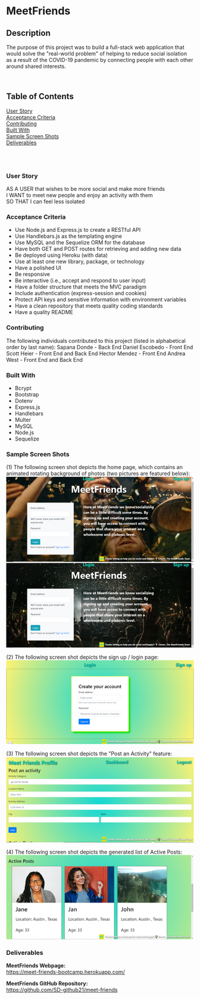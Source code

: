 # **MeetFriends**

## **Description**
The purpose of this project was to build a full-stack web application that would solve the "real-world problem" of helping to reduce social isolation as a result of the COVID-19 pandemic by connecting people with each other around shared interests. 

<br>

## **Table of Contents**
[User Story](#user-story)<br>
[Acceptance Criteria](#acceptance-criteria)<br>
[Contributing](#contributing)<br>
[Built With](#built-with)<br>
[Sample Screen Shots](#sample-screen-shots)<br>
[Deliverables](#deliverables)<br>
<br>

<br>

### **User Story**
AS A USER that wishes to be more social and make more friends<br>
I WANT to meet new people and enjoy an activity with them<br>
SO THAT I can feel less isolated<br>

### **Acceptance Criteria**
- Use Node.js and Express.js to create a RESTful API
- Use Handlebars.js as the templating engine
- Use MySQL and the Sequelize ORM for the database
- Have both GET and POST routes for retrieving and adding new data
- Be deployed using Heroku (with data)
- Use at least one new library, package, or technology
- Have a polished UI
- Be responsive
- Be interactive (i.e., accept and respond to user input)
- Have a folder structure that meets the MVC paradigm
- Include authentication (express-session and cookies)
- Protect API keys and sensitive information with environment variables
- Have a clean repository that meets quality coding standards
- Have a quality README 

### **Contributing**
The following individuals contributed to this project (listed in alphabetical order by last name):
Sapana Donde - Back End
Daniel Escobedo - Front End
Scott Heier - Front End and Back End
Hector Mendez - Front End
Andrea West - Front End and Back End

### **Built With**
* Bcrypt
* Bootstrap
* Dotenv
* Express.js
* Handlebars
* Multer
* MySQL
* Node.js
* Sequelize

### **Sample Screen Shots**
(1) The following screen shot depicts the home page, which contains an animated rotating background of photos (two pictures are featured below):
![alt text](public/img/homepage-pic1.png)
![alt text](public/img/homepage-pic2.png)

(2) The following screen shot depicts the sign up / login page:
![alt text](public/img/signup-pic.png)

(3) The following screen shot depicts the "Post an Activity" feature:
![alt text](public/img/postactivity-pic.png)

(4) The following screen shot depicts the generated list of Active Posts:
![alt text](public/img/active-posts-pic.png)

### **Deliverables**

**MeetFriends Webpage:**<br>
https://meet-friends-bootcamp.herokuapp.com/

**MeetFriends GitHub Repository:**<br>
https://github.com/SD-github21/meet-friends
